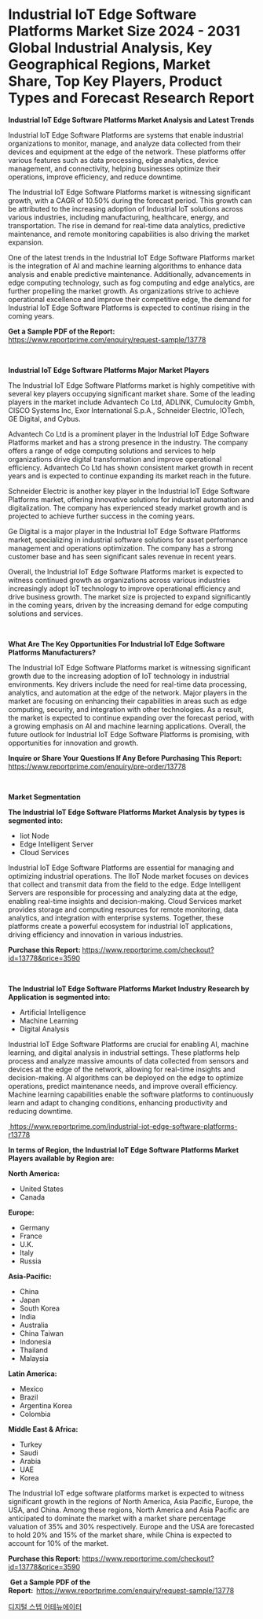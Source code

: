 <p><h1>Industrial IoT Edge Software Platforms Market Size 2024 - 2031 Global Industrial Analysis, Key Geographical Regions, Market Share, Top Key Players, Product Types and Forecast Research Report</h1></p><p><strong>Industrial IoT Edge Software Platforms Market Analysis and Latest Trends</strong></p>
<p><p>Industrial IoT Edge Software Platforms are systems that enable industrial organizations to monitor, manage, and analyze data collected from their devices and equipment at the edge of the network. These platforms offer various features such as data processing, edge analytics, device management, and connectivity, helping businesses optimize their operations, improve efficiency, and reduce downtime.</p><p>The Industrial IoT Edge Software Platforms market is witnessing significant growth, with a CAGR of 10.50% during the forecast period. This growth can be attributed to the increasing adoption of Industrial IoT solutions across various industries, including manufacturing, healthcare, energy, and transportation. The rise in demand for real-time data analytics, predictive maintenance, and remote monitoring capabilities is also driving the market expansion.</p><p>One of the latest trends in the Industrial IoT Edge Software Platforms market is the integration of AI and machine learning algorithms to enhance data analysis and enable predictive maintenance. Additionally, advancements in edge computing technology, such as fog computing and edge analytics, are further propelling the market growth. As organizations strive to achieve operational excellence and improve their competitive edge, the demand for Industrial IoT Edge Software Platforms is expected to continue rising in the coming years.</p></p>
<p><strong>Get a Sample PDF of the Report:&nbsp;</strong> <a href="https://www.reportprime.com/enquiry/request-sample/13778">https://www.reportprime.com/enquiry/request-sample/13778</a></p>
<p>&nbsp;</p>
<p><strong>Industrial IoT Edge Software Platforms Major Market Players</strong></p>
<p><p>The Industrial IoT Edge Software Platforms market is highly competitive with several key players occupying significant market share. Some of the leading players in the market include Advantech Co Ltd, ADLINK, Cumulocity Gmbh, CISCO Systems Inc, Exor International S.p.A., Schneider Electric, IOTech, GE Digital, and Cybus.</p><p>Advantech Co Ltd is a prominent player in the Industrial IoT Edge Software Platforms market and has a strong presence in the industry. The company offers a range of edge computing solutions and services to help organizations drive digital transformation and improve operational efficiency. Advantech Co Ltd has shown consistent market growth in recent years and is expected to continue expanding its market reach in the future.</p><p>Schneider Electric is another key player in the Industrial IoT Edge Software Platforms market, offering innovative solutions for industrial automation and digitalization. The company has experienced steady market growth and is projected to achieve further success in the coming years.</p><p>Ge Digital is a major player in the Industrial IoT Edge Software Platforms market, specializing in industrial software solutions for asset performance management and operations optimization. The company has a strong customer base and has seen significant sales revenue in recent years.</p><p>Overall, the Industrial IoT Edge Software Platforms market is expected to witness continued growth as organizations across various industries increasingly adopt IoT technology to improve operational efficiency and drive business growth. The market size is projected to expand significantly in the coming years, driven by the increasing demand for edge computing solutions and services.</p></p>
<p>&nbsp;</p>
<p><strong>What Are The Key Opportunities For Industrial IoT Edge Software Platforms Manufacturers?</strong></p>
<p><p>The Industrial IoT Edge Software Platforms market is witnessing significant growth due to the increasing adoption of IoT technology in industrial environments. Key drivers include the need for real-time data processing, analytics, and automation at the edge of the network. Major players in the market are focusing on enhancing their capabilities in areas such as edge computing, security, and integration with other technologies. As a result, the market is expected to continue expanding over the forecast period, with a growing emphasis on AI and machine learning applications. Overall, the future outlook for Industrial IoT Edge Software Platforms is promising, with opportunities for innovation and growth.</p></p>
<p><strong>Inquire or Share Your Questions If Any Before Purchasing This Report:</strong> <a href="https://www.reportprime.com/enquiry/pre-order/13778">https://www.reportprime.com/enquiry/pre-order/13778</a></p>
<p>&nbsp;</p>
<p><strong>Market Segmentation</strong></p>
<p><strong>The Industrial IoT Edge Software Platforms Market Analysis by types is segmented into:</strong></p>
<p><ul><li>Iiot Node</li><li>Edge Intelligent Server</li><li>Cloud Services</li></ul></p>
<p><p>Industrial IoT Edge Software Platforms are essential for managing and optimizing industrial operations. The IIoT Node market focuses on devices that collect and transmit data from the field to the edge. Edge Intelligent Servers are responsible for processing and analyzing data at the edge, enabling real-time insights and decision-making. Cloud Services market provides storage and computing resources for remote monitoring, data analytics, and integration with enterprise systems. Together, these platforms create a powerful ecosystem for industrial IoT applications, driving efficiency and innovation in various industries.</p></p>
<p><strong>Purchase this Report:&nbsp;</strong><a href="https://www.reportprime.com/checkout?id=13778&price=3590">https://www.reportprime.com/checkout?id=13778&price=3590</a></p>
<p>&nbsp;</p>
<p><strong>The Industrial IoT Edge Software Platforms Market Industry Research by Application is segmented into:</strong></p>
<p><ul><li>Artificial Intelligence</li><li>Machine Learning</li><li>Digital Analysis</li></ul></p>
<p><p>Industrial IoT Edge Software Platforms are crucial for enabling AI, machine learning, and digital analysis in industrial settings. These platforms help process and analyze massive amounts of data collected from sensors and devices at the edge of the network, allowing for real-time insights and decision-making. AI algorithms can be deployed on the edge to optimize operations, predict maintenance needs, and improve overall efficiency. Machine learning capabilities enable the software platforms to continuously learn and adapt to changing conditions, enhancing productivity and reducing downtime.</p></p>
<p><a href="https://www.reportprime.com/industrial-iot-edge-software-platforms-r13778">&nbsp;https://www.reportprime.com/industrial-iot-edge-software-platforms-r13778</a></p>
<p><strong>In terms of Region, the Industrial IoT Edge Software Platforms Market Players available by Region are:</strong></p>
<p>
    <p> <strong> North America: </strong>
        <ul>
            <li>United States</li>
            <li>Canada</li>
        </ul>
        </p> 
    <p> <strong> Europe: </strong>
        <ul>
            <li>Germany</li>
            <li>France</li>
            <li>U.K.</li>
            <li>Italy</li>
            <li>Russia</li>
        </ul>
        </p> 
    <p> <strong> Asia-Pacific: </strong>
        <ul>
            <li>China</li>
            <li>Japan</li>
            <li>South Korea</li>
            <li>India</li>
            <li>Australia</li>
            <li>China Taiwan</li>
            <li>Indonesia</li>
            <li>Thailand</li>
            <li>Malaysia</li>
        </ul>
        </p> 
    <p> <strong> Latin America: </strong>
        <ul>
            <li>Mexico</li>
            <li>Brazil</li>
            <li>Argentina Korea</li>
            <li>Colombia</li>
        </ul>
        </p> 
    <p> <strong> Middle East & Africa: </strong>
        <ul>
            <li>Turkey</li>
            <li>Saudi</li>
            <li>Arabia</li>
            <li>UAE</li>
            <li>Korea</li>
        </ul>
    </p>
    </p>
<p><p>The Industrial IoT edge software platforms market is expected to witness significant growth in the regions of North America, Asia Pacific, Europe, the USA, and China. Among these regions, North America and Asia Pacific are anticipated to dominate the market with a market share percentage valuation of 35% and 30% respectively. Europe and the USA are forecasted to hold 20% and 15% of the market share, while China is expected to account for 10% of the market.</p></p>
<p><strong>Purchase this Report: </strong><a href="https://www.reportprime.com/checkout?id=13778&price=3590">https://www.reportprime.com/checkout?id=13778&price=3590</a></p>
<p>&nbsp;<strong>Get a Sample PDF of the Report:&nbsp;&nbsp;</strong><a href="https://www.reportprime.com/enquiry/request-sample/13778">https://www.reportprime.com/enquiry/request-sample/13778</a></p>
<p><strong></strong></p>
<p><p><a href="https://medium.com/@bruceabernathy2022/%EB%94%94%EC%A7%80%ED%84%B8-%EC%8A%A4%ED%85%9D-%EA%B0%90%EC%87%A0%EA%B8%B0-%EC%8B%9C%EC%9E%A5-%EC%8B%9C%EC%9E%A5-%EC%A0%90%EC%9C%A0%EC%9C%A8-%EC%8B%9C%EC%9E%A5-%EB%8F%99%ED%96%A5-%EB%B0%8F-%EB%AF%B8%EB%9E%98-%EC%84%B1%EC%9E%A5-%ED%83%90%EC%83%89-45ff32ad8ac8">디지털 스텝 어테뉴에이터</a></p></p>